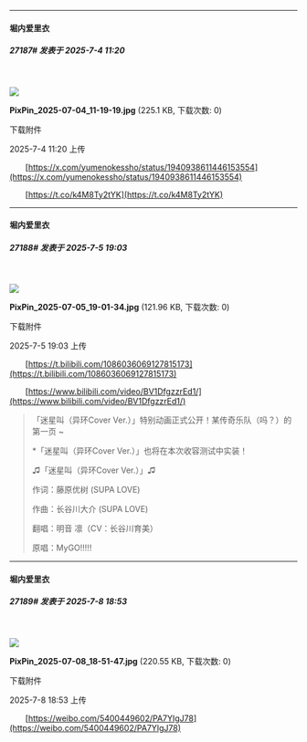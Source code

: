 ﻿
*****

####  堀内爱里衣  
##### 27187#       发表于 2025-7-4 11:20

       

<img src="https://img.stage1st.com/forum/202507/04/112039u2z23ffx4p4zqche.jpg" referrerpolicy="no-referrer">

<strong>PixPin_2025-07-04_11-19-19.jpg</strong> (225.1 KB, 下载次数: 0)

下载附件

2025-7-4 11:20 上传

       [https://x.com/yumenokessho/status/1940938611446153554](https://x.com/yumenokessho/status/1940938611446153554)

       [https://t.co/k4M8Ty2tYK](https://t.co/k4M8Ty2tYK)


*****

####  堀内爱里衣  
##### 27188#       发表于 2025-7-5 19:03

       

<img src="https://img.stage1st.com/forum/202507/05/190314b3azsx022dd3zaqh.jpg" referrerpolicy="no-referrer">

<strong>PixPin_2025-07-05_19-01-34.jpg</strong> (121.96 KB, 下载次数: 0)

下载附件

2025-7-5 19:03 上传

       [https://t.bilibili.com/1086036069127815173](https://t.bilibili.com/1086036069127815173)

       [https://www.bilibili.com/video/BV1DfgzzrEd1/](https://www.bilibili.com/video/BV1DfgzzrEd1/) <blockquote>「迷星叫（异环Cover Ver.）」特别动画正式公开！某传奇乐队（吗？）的第一页 ~

*「迷星叫（异环Cover Ver.）」也将在本次收容测试中实装！

♫「迷星叫（异环Cover Ver.）」♫

作词：藤原优树 (SUPA LOVE)

作曲：长谷川大介 (SUPA LOVE)

翻唱：明音 凛（CV：长谷川育美）

原唱：MyGO!!!!!</blockquote>


*****

####  堀内爱里衣  
##### 27189#       发表于 2025-7-8 18:53

       

<img src="https://img.stage1st.com/forum/202507/08/185340fbz0un0qp3aegnbf.jpg" referrerpolicy="no-referrer">

<strong>PixPin_2025-07-08_18-51-47.jpg</strong> (220.55 KB, 下载次数: 0)

下载附件

2025-7-8 18:53 上传

       [https://weibo.com/5400449602/PA7YIgJ78](https://weibo.com/5400449602/PA7YIgJ78)

